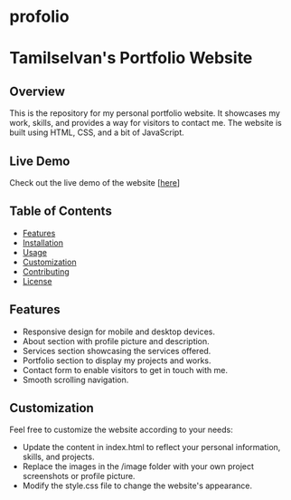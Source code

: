 # profolio
# Tamilselvan's Portfolio Website

## Overview

This is the repository for my personal portfolio website. It showcases my work, skills, and provides a way for visitors to contact me. The website is built using HTML, CSS, and a bit of JavaScript.

## Live Demo

Check out the live demo of the website [[here](https://tamilselvan6.github.io/profolio/)]

## Table of Contents

- [Features](#features)
- [Installation](#installation)
- [Usage](#usage)
- [Customization](#customization)
- [Contributing](#contributing)
- [License](#license)

## Features

- Responsive design for mobile and desktop devices.
- About section with profile picture and description.
- Services section showcasing the services offered.
- Portfolio section to display my projects and works.
- Contact form to enable visitors to get in touch with me.
- Smooth scrolling navigation.

## Customization
Feel free to customize the website according to your needs:

- Update the content in index.html to reflect your personal information, skills, and projects.
- Replace the images in the /image folder with your own project screenshots or profile picture.
- Modify the style.css file to change the website's appearance.

